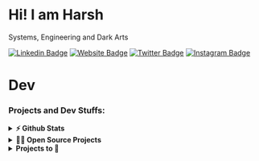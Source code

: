# Hi! I am Harsh 
Systems, Engineering and Dark Arts

[![Linkedin Badge](https://img.shields.io/badge/-LinkedIn-0e76a8?style=flat-square&logo=Linkedin&logoColor=white)](https://linkedin.com/in/josharsh)
[![Website Badge](https://img.shields.io/badge/Website-3b5998?style=flat-square&logo=google-chrome&logoColor=white)](https://josharsh.herokuapp.in )
[![Twitter Badge](https://img.shields.io/badge/-Twitter-00acee?style=flat-square&logo=Twitter&logoColor=white)](https://twitter.com/josharsh1)
[![Instagram Badge](https://img.shields.io/badge/-Instagram-e4405f?style=flat-square&logo=Instagram&logoColor=white)](https://instagram.com/josharsh_)

# Dev
### Projects and Dev Stuffs:

<details>	
  <summary><b>⚡ Github Stats</b></summary>

  <br />
  <img height="180em" src="https://github-readme-stats.vercel.app/api?username=josharsh&show_icons=true&hide_border=true&&count_private=true&include_all_commits=true" />
  <img height="180em" src="https://github-readme-stats.vercel.app/api/top-langs/?username=josharsh&exclude_repo=100-Days-Of-ML-Code,HelloML,OpenCVLearn,ML-Algorithms-Python,DeepLearning&show_icons=true&hide_border=true&layout=compact&langs_count=8"/>
</details>

<details>
  <summary><b>🧑‍🚀 Open Source Projects</b></summary>

  <br />
  <table>
    <thead align="center">
      <tr border: none;>
        <td><b>💻 Projects</b></td>
        <td><b>🌟 Stars</b></td>
        <td><b>🍴 Forks</b></td>
        <td><b>🐛 Issues</b></td>
        <td><b>🔔 Pull Requests</b></td>
        <td><b>👨‍💻 Language</b></td>
      </tr>
    </thead>
    <tbody>
      <tr>
	<td><a href="https://github.com/submitty/Submitty"><b>Submitty</b></a></td>
        <td><img alt="Stars" src="https://img.shields.io/github/stars/submitty/Submitty?style=flat-square&labelColor=343b41"/></td>
        <td><img alt="Forks" src="https://img.shields.io/github/forks/submitty/Submitty?style=flat-square&labelColor=343b41"/></td>
        <td><img alt="Issues" src="https://img.shields.io/github/issues/submitty/Submitty?style=flat-square"/></td>
        <td><img alt="Pull Requests" src="https://img.shields.io/github/issues-pr/submitty/Submitty?style=flat-square"/></td>
        <td><img alt="Language" src="https://img.shields.io/github/languages/top/submitty/Submitty?style=flat-square"/></td>
      </tr>
      <tr>
	 <td><a href="https://github.com/josharsh/Learning-Object-Oriented-Python"><b>OOps Python</b></a></td>
        <td><img alt="Stars" src="https://img.shields.io/github/stars/josharsh/Learning-Object-Oriented-Python?style=flat-square&labelColor=343b41"/></td>
        <td><img alt="Forks" src="https://img.shields.io/github/forks/josharsh/Learning-Object-Oriented-Python?style=flat-square&labelColor=343b41"/></td>
        <td><img alt="Issues" src="https://img.shields.io/github/issues/josharsh/Learning-Object-Oriented-Python?style=flat-square"/></td>
        <td><img alt="Pull Requests" src="https://img.shields.io/github/issues-pr/josharsh/Learning-Object-Oriented-Python?style=flat-square"/></td>
        <td><img alt="Language" src="https://img.shields.io/github/languages/top/josharsh/Learning-Object-Oriented-Python?style=flat-square"/></td>
      </tr>
      <tr>
	<td><a href="https://github.com/josharsh/Placement-Manager"><b>Placement Manager</b></a></td>
        <td><img alt="Stars" src="https://img.shields.io/github/stars/josharsh/Placement-Manager?style=flat-square&labelColor=343b41"/></td>
        <td><img alt="Forks" src="https://img.shields.io/github/forks/josharsh/Placement-Manager?style=flat-square&labelColor=343b41"/></td>
        <td><img alt="Issues" src="https://img.shields.io/github/issues/josharsh/Placement-Manager?style=flat-square"/></td>
        <td><img alt="Pull Requests" src="https://img.shields.io/github/issues-pr/josharsh/Placement-Manager?style=flat-square"/></td>
        <td><img alt="Language" src="https://img.shields.io/github/languages/top/josharsh/Placement-Manager?style=flat-square"/></td>
      </tr>
      <tr>
	<td><a href="https://github.com/josharsh/100LinesofCode"><b>100LinesOfCode</b></a></td>
        <td><img alt="Stars" src="https://img.shields.io/github/stars/josharsh/100LinesofCode?style=flat-square&labelColor=343b41"/></td>
        <td><img alt="Forks" src="https://img.shields.io/github/forks/josharsh/100LinesofCode?style=flat-square&labelColor=343b41"/></td>
        <td><img alt="Issues" src="https://img.shields.io/github/issues/josharsh/100LinesofCode?style=flat-square"/></td>
        <td><img alt="Pull Requests" src="https://img.shields.io/github/issues-pr/josharsh/100LinesofCode?style=flat-square"/></td>
        <td><img alt="Language" src="https://img.shields.io/github/languages/top/josharsh/100LinesofCode?style=flat-square"/></td>
      </tr>
      <tr>
        <td><a href="https://github.com/josharsh/InTalks"><b> InTalks</b></a></td>
        <td><img alt="Stars" src="https://img.shields.io/github/stars/josharsh/InTalks?style=flat-square&labelColor=343b41"/></td>
        <td><img alt="Forks" src="https://img.shields.io/github/forks/josharsh/InTalks?style=flat-square&labelColor=343b41"/></td>
        <td><img alt="Issues" src="https://img.shields.io/github/issues/josharsh/InTalks?style=flat-square"/></td>
        <td><img alt="Pull Requests" src="https://img.shields.io/github/issues-pr/josharsh/InTalks?style=flat-square"/></td>
        <td><img alt="Language" src="https://img.shields.io/github/languages/top/josharsh/InTalks?style=flat-square"/></td>
      </tr>
    </tbody>
  </table>
  <br />
</details>

<details>
  <summary><b>Projects to 🌟</b></summary>

  <br />
  <table>
    <tbody>
      <tr>
	<td><a href="https://github.com/josharsh/YAWP"><b>YAWP</b></a><a href="https://yawp.josharsh.tech/">Link</a></td>
	<td><a href="https://github.com/josharsh/LinkedlistJs"><b>LinkedListJs</b></a><a href="https://www.npmjs.com/package/@josharsh/linkedlistjs"> Link</a></td>
	<td><a href="https://github.com/josharsh/BiblioBin"><b>BiblioBin</b></a><a href="https://boiling-shore-85296.herokuapp.com/"> Link</a></td>
      </tr>
     <tr>
	<td><a href="https://github.com/josharsh/Finance-Manager"><b>Finance Manager</b></a></td>
	<td><a href="https://github.com/josharsh/React-Firebase-Auth"><b>React Firebase Auth</b></a></td>
	<td><a href="https://github.com/josharsh/Stuide"><b>Stuide</b></a></td>
      </tr>
       <tr>
	<td><a href="https://github.com/josharsh/Get-Movie"><b>Get-Movie</b></a></td>
	<td><a href="https://github.com/josharsh/React-Search"><b>Conference-Search</b></a><a href="https://konfhub-frontend.herokuapp.com"/> Link</a></td>
	<td><a href="https://github.com/josharsh/Employee-Dashboard"><b>Employee Dashboard</b></a></td>
      </tr>
       <tr>
	<td><a href="https://github.com/josharsh/JustJoking"><b>Just Joking</b></a><a href="https://boiling-forest-49642.herokuapp.com/"> Link</a></td>
	<td><a href="https://github.com/josharsh/Harmonica"><b>Harp</b></a></td>
	<td><a href="https://github.com/josharsh/QuizAnyTime"><b>Quiz Anytime</b></a></td>
	<td><a href="https://github.com/josharsh/AndroidLabs"><b>Android Labs</b></a></td>
      </tr>
    </tbody>
  </table>
  <br />
</details>
 
